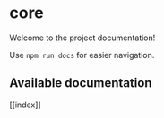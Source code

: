 # core

Welcome to the project documentation!

Use `npm run docs` for easier navigation.

## Available documentation

[[index]]
